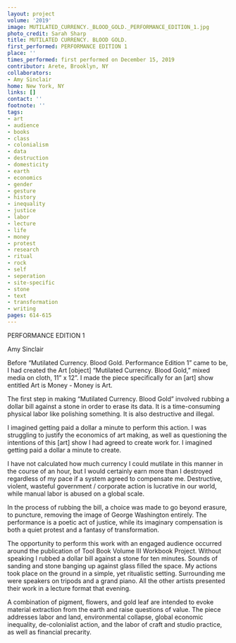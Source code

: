 ```yaml
---
layout: project
volume: '2019'
image: MUTILATED_CURRENCY._BLOOD_GOLD._PERFORMANCE_EDITION_1.jpg
photo_credit: Sarah Sharp
title: MUTILATED CURRENCY. BLOOD GOLD.
first_performed: PERFORMANCE EDITION 1
place: ''
times_performed: first performed on December 15, 2019
contributor: Arete, Brooklyn, NY
collaborators:
- Amy Sinclair
home: New York, NY
links: []
contact: ''
footnote: ''
tags:
- art
- audience
- books
- class
- colonialism
- data
- destruction
- domesticity
- earth
- economics
- gender
- gesture
- history
- inequality
- justice
- labor
- lecture
- life
- money
- protest
- research
- ritual
- rock
- self
- seperation
- site-specific
- stone
- text
- transformation
- writing
pages: 614-615
---
```



PERFORMANCE EDITION 1

Amy Sinclair

Before “Mutilated Currency. Blood Gold. Performance Edition 1” came to be, I had created the Art [object] “Mutilated Currency. Blood Gold,” mixed media on cloth, 11” x 12”. I made the piece specifically for an [art] show entitled Art is Money - Money is Art.

The first step in making “Mutilated Currency. Blood Gold” involved rubbing a dollar bill against a stone in order to erase its data. It is a time-consuming physical labor like polishing something. It is also destructive and illegal.

I imagined getting paid a dollar a minute to perform this action. I was struggling to justify the economics of art making, as well as questioning the intentions of this [art] show I had agreed to create work for. I imagined getting paid a dollar a minute to create.

I have not calculated how much currency I could mutilate in this manner in the course of an hour, but I would certainly earn more than I destroyed regardless of my pace if a system agreed to compensate me. Destructive, violent, wasteful government / corporate action is lucrative in our world, while manual labor is abused on a global scale.

In the process of rubbing the bill, a choice was made to go beyond erasure, to puncture, removing the image of George Washington entirely. The performance is a poetic act of justice, while its imaginary compensation is both a quiet protest and a fantasy of transformation.

The opportunity to perform this work with an engaged audience occurred around the publication of Tool Book Volume III Workbook Project. Without speaking I rubbed a dollar bill against a stone for ten minutes. Sounds of sanding and stone banging up against glass filled the space. My actions took place on the ground in a simple, yet ritualistic setting. Surrounding me were speakers on tripods and a grand piano. All the other artists presented their work in a lecture format that evening.

A combination of pigment, flowers, and gold leaf are intended to evoke material extraction from the earth and raise questions of value. The piece addresses labor and land, environmental collapse, global economic inequality, de-colonialist action, and the labor of craft and studio practice, as well as financial precarity.
